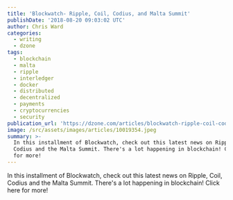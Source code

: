 ```yaml
---
title: 'Blockwatch- Ripple, Coil, Codius, and Malta Summit'
publishDate: '2018-08-20 09:03:02 UTC'
author: Chris Ward
categories:
  - writing
  - dzone
tags:
  - blockchain
  - malta
  - ripple
  - interledger
  - docker
  - distributed
  - decentralized
  - payments
  - cryptocurrencies
  - security
publication_url: 'https://dzone.com/articles/blockwatch-ripple-coil-codius-and-malta-summit'
image: /src/assets/images/articles/10019354.jpeg
summary: >-
  In this installment of Blockwatch, check out this latest news on Ripple, Coil,
  Codius and the Malta Summit. There's a lot happening in blockchain! Click here
  for more!
---
```

In this installment of Blockwatch, check out this latest news on Ripple, Coil, Codius and the Malta Summit. There's a lot happening in blockchain! Click here for more!

